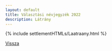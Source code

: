 ```yaml
---
layout: default
title: Választási névjegyzék 2022
description: Látrány
---
```


{% include settlementHTMLs/Laatraany.html %}

[Vissza](./)